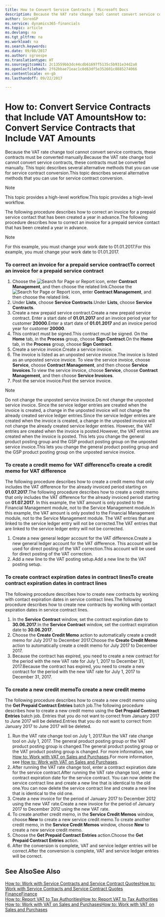 ```yaml
---
title: How to Convert Service Contracts | Microsoft Docs
description: Because the VAT rate change tool cannot convert service contracts, these contracts must be converted manually. This topic describes several alternative methods that you can use for service contract conversion.
author: SorenGP
ms.service: dynamics365-financials
ms.topic: article
ms.devlang: na
ms.tgt_pltfrm: na
ms.workload: na
ms.search.keywords: 
ms.date: 09/08/2017
ms.author: sgroespe
ms.translationtype: HT
ms.sourcegitcommit: 2c13559bb3dc44cdb61697f5135c5b931e34d2a8
ms.openlocfilehash: 2f62bbae71eac1c0d63df5e352601c0885274066
ms.contentlocale: en-gb
ms.lasthandoff: 09/22/2017

---
```

# <a name="how-to-convert-service-contracts-that-include-vat-amounts"></a><span data-ttu-id="1c491-104">How to: Convert Service Contracts that Include VAT Amounts</span><span class="sxs-lookup"><span data-stu-id="1c491-104">How to: Convert Service Contracts that Include VAT Amounts</span></span>
<span data-ttu-id="1c491-105">Because the VAT rate change tool cannot convert service contracts, these contracts must be converted manually.</span><span class="sxs-lookup"><span data-stu-id="1c491-105">Because the VAT rate change tool cannot convert service contracts, these contracts must be converted manually.</span></span> <span data-ttu-id="1c491-106">This topic describes several alternative methods that you can use for service contract conversion.</span><span class="sxs-lookup"><span data-stu-id="1c491-106">This topic describes several alternative methods that you can use for service contract conversion.</span></span>  

> [!NOTE]  
>  <span data-ttu-id="1c491-107">This topic provides a high-level workflow.</span><span class="sxs-lookup"><span data-stu-id="1c491-107">This topic provides a high-level workflow.</span></span>  

 <span data-ttu-id="1c491-108">The following procedure describes how to correct an invoice for a prepaid service contact that has been created a year in advance.</span><span class="sxs-lookup"><span data-stu-id="1c491-108">The following procedure describes how to correct an invoice for a prepaid service contact that has been created a year in advance.</span></span>  

> [!NOTE]  
>  <span data-ttu-id="1c491-109">For this example, you must change your work date to 01.01.2017.</span><span class="sxs-lookup"><span data-stu-id="1c491-109">For this example, you must change your work date to 01.01.2017.</span></span>  

### <a name="to-correct-an-invoice-for-a-prepaid-service-contract"></a><span data-ttu-id="1c491-110">To correct an invoice for a prepaid service contract</span><span class="sxs-lookup"><span data-stu-id="1c491-110">To correct an invoice for a prepaid service contract</span></span>  
1. <span data-ttu-id="1c491-111">Choose the ![Search for Page or Report](media/ui-search/search_small.png "Search for Page or Report icon") icon, enter **Contract Management**, and then choose the related link.</span><span class="sxs-lookup"><span data-stu-id="1c491-111">Choose the ![Search for Page or Report](media/ui-search/search_small.png "Search for Page or Report icon") icon, enter **Contract Management**, and then choose the related link.</span></span>  
2. <span data-ttu-id="1c491-112">Under **Lists**, choose **Service Contracts**.</span><span class="sxs-lookup"><span data-stu-id="1c491-112">Under **Lists**, choose **Service Contracts**.</span></span>  
3. <span data-ttu-id="1c491-113">Create a new prepaid service contract.</span><span class="sxs-lookup"><span data-stu-id="1c491-113">Create a new prepaid service contract.</span></span> <span data-ttu-id="1c491-114">Enter a start date of **01.01.2017** and an invoice period year for customer **20000**.</span><span class="sxs-lookup"><span data-stu-id="1c491-114">Enter a start date of **01.01.2017** and an invoice period year for customer **20000**.</span></span>  
4. <span data-ttu-id="1c491-115">This contract must be signed.</span><span class="sxs-lookup"><span data-stu-id="1c491-115">This contract must be signed.</span></span> <span data-ttu-id="1c491-116">On the **Home** tab, in the **Process** group, choose **Sign Contract**.</span><span class="sxs-lookup"><span data-stu-id="1c491-116">On the **Home** tab, in the **Process** group, choose **Sign Contract**.</span></span>  
5. <span data-ttu-id="1c491-117">Create a service invoice.</span><span class="sxs-lookup"><span data-stu-id="1c491-117">Create a service invoice.</span></span>
6. <span data-ttu-id="1c491-118">The invoice is listed as an unposted service invoice.</span><span class="sxs-lookup"><span data-stu-id="1c491-118">The invoice is listed as an unposted service invoice.</span></span> <span data-ttu-id="1c491-119">To view the service invoice, choose **Service**, choose **Contract Management**, and then choose **Service Invoices**.</span><span class="sxs-lookup"><span data-stu-id="1c491-119">To view the service invoice, choose **Service**, choose **Contract Management**, and then choose **Service Invoices**.</span></span>  
7. <span data-ttu-id="1c491-120">Post the service invoice.</span><span class="sxs-lookup"><span data-stu-id="1c491-120">Post the service invoice.</span></span>  

> [!NOTE]  
>  <span data-ttu-id="1c491-121">Do not change the unposted service invoice.</span><span class="sxs-lookup"><span data-stu-id="1c491-121">Do not change the unposted service invoice.</span></span> <span data-ttu-id="1c491-122">Since the service ledger entries are created when the invoice is created, a change in the unposted invoice will not change the already created service ledger entries.</span><span class="sxs-lookup"><span data-stu-id="1c491-122">Since the service ledger entries are created when the invoice is created, a change in the unposted invoice will not change the already created service ledger entries.</span></span> <span data-ttu-id="1c491-123">However, the VAT entries are created when the invoice is posted.</span><span class="sxs-lookup"><span data-stu-id="1c491-123">However, the VAT entries are created when the invoice is posted.</span></span> <span data-ttu-id="1c491-124">This lets you change the general product posting group and the GSP product posting group on the unposted service invoice.</span><span class="sxs-lookup"><span data-stu-id="1c491-124">This lets you change the general product posting group and the GSP product posting group on the unposted service invoice.</span></span>  

### <a name="to-create-a-credit-memo-for-vat-difference"></a><span data-ttu-id="1c491-125">To create a credit memo for VAT difference</span><span class="sxs-lookup"><span data-stu-id="1c491-125">To create a credit memo for VAT difference</span></span>  
<span data-ttu-id="1c491-126">The following procedure describes how to create a credit memo that only includes the VAT difference for the already invoiced period starting on **01.07.2017**.</span><span class="sxs-lookup"><span data-stu-id="1c491-126">The following procedure describes how to create a credit memo that only includes the VAT difference for the already invoiced period starting on **01.07.2017**.</span></span> <span data-ttu-id="1c491-127">In this example, the VAT amount is only posted to the Financial Management module, not to the Service Management module.</span><span class="sxs-lookup"><span data-stu-id="1c491-127">In this example, the VAT amount is only posted to the Financial Management module, not to the Service Management module.</span></span> <span data-ttu-id="1c491-128">The VAT entries that are linked to the service ledger entry will not be corrected.</span><span class="sxs-lookup"><span data-stu-id="1c491-128">The VAT entries that are linked to the service ledger entry will not be corrected.</span></span>  

1. <span data-ttu-id="1c491-129">Create a new general ledger account for the VAT difference.</span><span class="sxs-lookup"><span data-stu-id="1c491-129">Create a new general ledger account for the VAT difference.</span></span> <span data-ttu-id="1c491-130">This account will be used for direct posting of the VAT correction.</span><span class="sxs-lookup"><span data-stu-id="1c491-130">This account will be used for direct posting of the VAT correction.</span></span>  
2. <span data-ttu-id="1c491-131">Add a new line to the VAT posting setup.</span><span class="sxs-lookup"><span data-stu-id="1c491-131">Add a new line to the VAT posting setup.</span></span>  

### <a name="to-create-contract-expiration-dates-in-contract-lines"></a><span data-ttu-id="1c491-132">To create contract expiration dates in contract lines</span><span class="sxs-lookup"><span data-stu-id="1c491-132">To create contract expiration dates in contract lines</span></span>  
<span data-ttu-id="1c491-133">The following procedure describes how to create new contracts by working with contact expiration dates in service contract lines.</span><span class="sxs-lookup"><span data-stu-id="1c491-133">The following procedure describes how to create new contracts by working with contact expiration dates in service contract lines.</span></span>  

1. <span data-ttu-id="1c491-134">In the **Service Contract** window, set the contract expiration date to **30.06.2017**.</span><span class="sxs-lookup"><span data-stu-id="1c491-134">In the **Service Contract** window, set the contract expiration date to **30.06.2017**.</span></span>  
2. <span data-ttu-id="1c491-135">Choose the **Create Credit Memo** action to automatically create a credit memo for July 2017 to December 2017.</span><span class="sxs-lookup"><span data-stu-id="1c491-135">Choose the **Create Credit Memo** action to automatically create a credit memo for July 2017 to December 2017.</span></span>  
3. <span data-ttu-id="1c491-136">Because the contract has expired, you need to create a new contract for the period with the new VAT rate for July 1, 2017 to December 31, 2017.</span><span class="sxs-lookup"><span data-stu-id="1c491-136">Because the contract has expired, you need to create a new contract for the period with the new VAT rate for July 1, 2017 to December 31, 2017.</span></span>  

### <a name="to-create-a-new-credit-memo"></a><span data-ttu-id="1c491-137">To create a new credit memo</span><span class="sxs-lookup"><span data-stu-id="1c491-137">To create a new credit memo</span></span>  
<span data-ttu-id="1c491-138">The following procedure describes how to create a new credit memo using the **Get Prepaid Contract Entries** batch job.</span><span class="sxs-lookup"><span data-stu-id="1c491-138">The following procedure describes how to create a new credit memo using the **Get Prepaid Contract Entries** batch job.</span></span> <span data-ttu-id="1c491-139">Entries that you do not want to correct from January 2017 to June 2017 will be deleted.</span><span class="sxs-lookup"><span data-stu-id="1c491-139">Entries that you do not want to correct from January 2017 to June 2017 will be deleted.</span></span>  

1. <span data-ttu-id="1c491-140">Run the VAT rate change tool on July 1, 2017.</span><span class="sxs-lookup"><span data-stu-id="1c491-140">Run the VAT rate change tool on July 1, 2017.</span></span> <span data-ttu-id="1c491-141">The general product posting group or the VAT product posting group is changed.</span><span class="sxs-lookup"><span data-stu-id="1c491-141">The general product posting group or the VAT product posting group is changed.</span></span> <span data-ttu-id="1c491-142">For more information, see [How to: Work with VAT on Sales and Purchases](finance-work-with-vat.md).</span><span class="sxs-lookup"><span data-stu-id="1c491-142">For more information, see [How to: Work with VAT on Sales and Purchases](finance-work-with-vat.md).</span></span>  
2. <span data-ttu-id="1c491-143">After running the VAT rate change tool, enter a contract expiration date for the service contract.</span><span class="sxs-lookup"><span data-stu-id="1c491-143">After running the VAT rate change tool, enter a contract expiration date for the service contract.</span></span> <span data-ttu-id="1c491-144">You can now delete the service contract line and create a new line that is identical to the old one.</span><span class="sxs-lookup"><span data-stu-id="1c491-144">You can now delete the service contract line and create a new line that is identical to the old one.</span></span>  
3. <span data-ttu-id="1c491-145">Create a new invoice for the period of January 2017 to December 2012 using the new VAT rate.</span><span class="sxs-lookup"><span data-stu-id="1c491-145">Create a new invoice for the period of January 2017 to December 2012 using the new VAT rate.</span></span>  
4. <span data-ttu-id="1c491-146">To create another credit memo, in the **Service Credit Memos** window, choose **New** to create a new service credit memo.</span><span class="sxs-lookup"><span data-stu-id="1c491-146">To create another credit memo, in the **Service Credit Memos** window, choose **New** to create a new service credit memo.</span></span>  
5. <span data-ttu-id="1c491-147">Choose the **Get Prepaid Contract Entries** action.</span><span class="sxs-lookup"><span data-stu-id="1c491-147">Choose the **Get Prepaid Contract Entries** action.</span></span>  
6. <span data-ttu-id="1c491-148">After the conversion is complete, VAT and service ledger entries will be correct.</span><span class="sxs-lookup"><span data-stu-id="1c491-148">After the conversion is complete, VAT and service ledger entries will be correct.</span></span>  

## <a name="see-also"></a><span data-ttu-id="1c491-149">See Also</span><span class="sxs-lookup"><span data-stu-id="1c491-149">See Also</span></span>  
[<span data-ttu-id="1c491-150">How to: Work with Service Contracts and Service Contract Quotes</span><span class="sxs-lookup"><span data-stu-id="1c491-150">How to: Work with Service Contracts and Service Contract Quotes</span></span>](service-how-to-create-service-contracts-and-service-contract-quotes.md)  
[<span data-ttu-id="1c491-151">Finance</span><span class="sxs-lookup"><span data-stu-id="1c491-151">Finance</span></span>](finance.md)  
[<span data-ttu-id="1c491-152">How to: Report VAT to Tax Authorities</span><span class="sxs-lookup"><span data-stu-id="1c491-152">How to: Report VAT to Tax Authorities</span></span>](finance-how-report-vat.md)  
[<span data-ttu-id="1c491-153">How to: Work with VAT on Sales and Purchases</span><span class="sxs-lookup"><span data-stu-id="1c491-153">How to: Work with VAT on Sales and Purchases</span></span>](finance-work-with-vat.md)  

